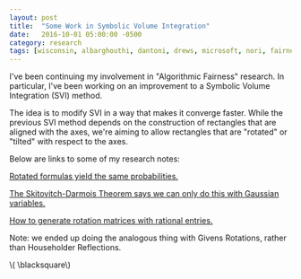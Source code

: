 ```yaml
---
layout: post
title:  "Some Work in Symbolic Volume Integration"
date:   2016-10-01 05:00:00 -0500
category: research 
tags: [wisconsin, albarghouthi, dantoni, drews, microsoft, nori, fairness] 
---
```


I've been continuing my involvement in "Algorithmic Fairness" research.
In particular, I've been working on an improvement to a Symbolic
Volume Integration (SVI) method.

The idea is to modify SVI in a way that makes it converge
faster. While the previous SVI method depends on the construction of rectangles
that are aligned with the axes, we're aiming to allow rectangles that
are "rotated" or "tilted" with respect to the axes.

Below are links to some of my research notes:

[Rotated formulas yield the same probabilities.]({{site.url}}/assets/tilt-equivalence.pdf)

[The Skitovitch-Darmois Theorem says we can only do this with Gaussian variables.]({{site.url}}/assets/skitovitch-darmois.pdf)

[How to generate rotation matrices with rational entries.]({{site.url}}/assets/rational-householder.pdf)

Note: we ended up doing the analogous thing with Givens Rotations, rather than Householder Reflections.

\\( \blacksquare\\)  

